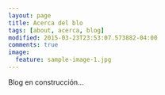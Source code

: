 ```yaml
---
layout: page
title: Acerca del blo
tags: [about, acerca, blog]
modified: 2015-03-23T23:53:07.573882-04:00
comments: true
image:
  feature: sample-image-1.jpg
---
```


Blog en construcción...

